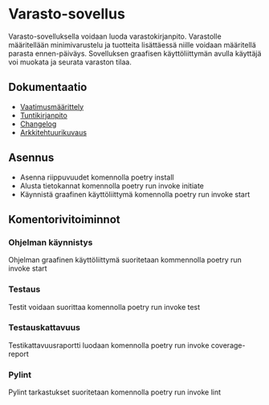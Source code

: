 # Varasto-sovellus

Varasto-sovelluksella voidaan luoda varastokirjanpito. Varastolle määritellään minimivarustelu ja tuotteita lisättäessä niille voidaan määritellä parasta ennen-päiväys. Sovelluksen graafisen käyttöliittymän avulla käyttäjä voi muokata ja seurata varaston tilaa.

## Dokumentaatio

- [Vaatimusmäärittely](https://github.com/aleksiskela/ot-harjoitustyo/blob/master/dokumentaatio/vaatimusmaarittely.md)
- [Tuntikirjanpito](https://github.com/aleksiskela/ot-harjoitustyo/blob/master/dokumentaatio/tuntikirjanpito.md)
- [Changelog](https://github.com/aleksiskela/ot-harjoitustyo/blob/master/dokumentaatio/changelog.md)
- [Arkkitehtuurikuvaus](https://github.com/aleksiskela/ot-harjoitustyo/blob/master/dokumentaatio/arkkitehtuuri.md)

## Asennus

- Asenna riippuvuudet komennolla poetry install
- Alusta tietokannat komennolla poetry run invoke initiate
- Käynnistä graafinen käyttöliittymä komennolla poetry run invoke start

## Komentorivitoiminnot

### Ohjelman käynnistys
Ohjelman graafinen käyttöliittymä suoritetaan kommennolla poetry run invoke start

### Testaus
Testit voidaan suorittaa komennolla poetry run invoke test

### Testauskattavuus
Testikattavuusraportti luodaan komennolla poetry run invoke coverage-report

### Pylint
Pylint tarkastukset suoritetaan komennolla poetry run invoke lint
